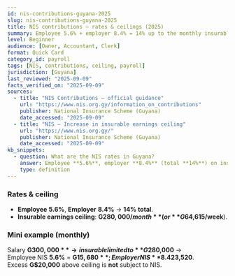 ```yaml
---
id: nis-contributions-guyana-2025
slug: nis-contributions-guyana-2025
title: NIS contributions — rates & ceilings (2025)
summary: Employee 5.6% + employer 8.4% = 14% up to the monthly insurable ceiling; key numbers and a payroll example.
level: Beginner
audience: [Owner, Accountant, Clerk]
format: Quick Card
category_id: payroll
tags: [NIS, contributions, ceiling, payroll]
jurisdiction: [Guyana]
last_reviewed: "2025-09-09"
facts_verified_on: "2025-09-09"
sources:
  - title: "NIS Contributions — official guidance"
    url: "https://www.nis.org.gy/information_on_contributions"
    publisher: National Insurance Scheme (Guyana)
    date_accessed: "2025-09-09"
  - title: "NIS — Increase in insurable earnings ceiling"
    url: "https://www.nis.org.gy/"
    publisher: National Insurance Scheme (Guyana)
    date_accessed: "2025-09-09"
kb_snippets:
  - question: What are the NIS rates in Guyana?
    answer: Employee **5.6%**, employer **8.4%** (total **14%**) on insurable earnings up to the ceiling.
    type: definition
---
```


### Rates & ceiling
- **Employee** **5.6%**, **Employer** **8.4%** → **14% total**.  
- **Insurable earnings ceiling**: **G$280,000/month** (or **G$64,615/week**).  

### Mini example (monthly)
Salary **G$300,000** → insurable limited to **G$280,000** →  
Employee NIS **5.6%** = **G$15,680**; Employer NIS **8.4%** = **G$23,520**.  
Excess **G$20,000** above ceiling is **not** subject to NIS.
